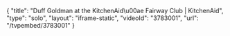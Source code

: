 {
    "title": "Duff Goldman at the KitchenAid\u00ae Fairway Club | KitchenAid",
    "type": "solo",
    "layout": "iframe-static",
    "videoId": "3783001",
    "url": "\/tvpembed\/3783001"
}